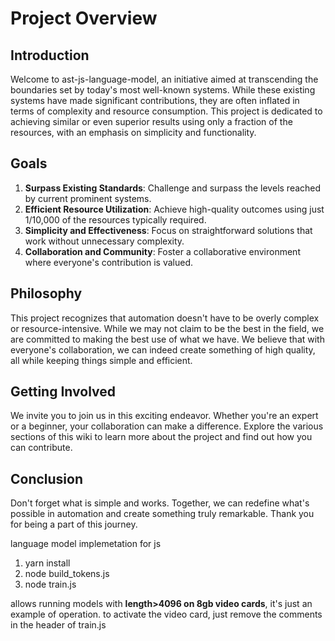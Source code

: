 # Project Overview

## Introduction

Welcome to ast-js-language-model, an initiative aimed at transcending the boundaries set by today's most well-known systems. While these existing systems have made significant contributions, they are often inflated in terms of complexity and resource consumption. This project is dedicated to achieving similar or even superior results using only a fraction of the resources, with an emphasis on simplicity and functionality.

## Goals

1. **Surpass Existing Standards**: Challenge and surpass the levels reached by current prominent systems.
2. **Efficient Resource Utilization**: Achieve high-quality outcomes using just 1/10,000 of the resources typically required.
3. **Simplicity and Effectiveness**: Focus on straightforward solutions that work without unnecessary complexity.
4. **Collaboration and Community**: Foster a collaborative environment where everyone's contribution is valued.

## Philosophy

This project recognizes that automation doesn't have to be overly complex or resource-intensive. While we may not claim to be the best in the field, we are committed to making the best use of what we have. We believe that with everyone's collaboration, we can indeed create something of high quality, all while keeping things simple and efficient.

## Getting Involved

We invite you to join us in this exciting endeavor. Whether you're an expert or a beginner, your collaboration can make a difference. Explore the various sections of this wiki to learn more about the project and find out how you can contribute.

## Conclusion

Don't forget what is simple and works. Together, we can redefine what's possible in automation and create something truly remarkable. Thank you for being a part of this journey.

language model implemetation for js
1. yarn install
2. node build_tokens.js
3. node train.js


allows running models with **length>4096 on 8gb video cards**, it's just an example of operation.
to activate the video card, just remove the comments in the header of train.js
